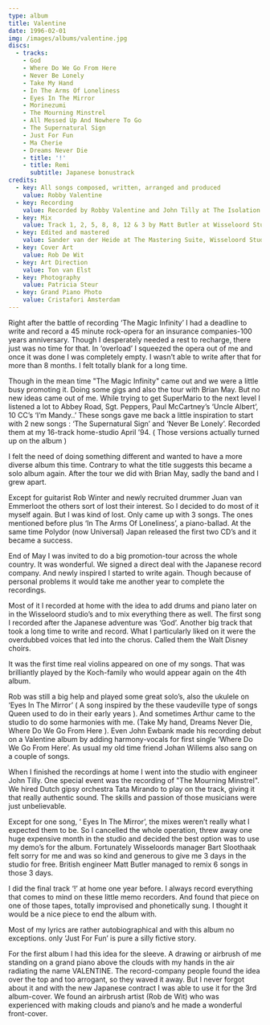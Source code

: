 ```yaml
---
type: album
title: Valentine
date: 1996-02-01
img: /images/albums/valentine.jpg
discs:
  - tracks:
    - God
    - Where Do We Go From Here
    - Never Be Lonely
    - Take My Hand
    - In The Arms Of Loneliness
    - Eyes In The Mirror
    - Morinezumi
    - The Mourning Minstrel
    - All Messed Up And Nowhere To Go
    - The Supernatural Sign
    - Just For Fun
    - Ma Cherie
    - Dreams Never Die
    - title: '!'
    - title: Remi
      subtitle: Japanese bonustrack
credits:
  - key: All songs composed, written, arranged and produced
    value: Robby Valentine
  - key: Recording
    value: Recorded by Robby Valentine and John Tilly at The Isolation Cell and Wisseloord Studios
  - key: Mix
    value: Track 1, 2, 5, 8, 8, 12 & 3 by Matt Butler at Wisseloord Studios. Track 3, 4, 7, 9, 10 & 11 by Robby Valentine at The Isolation Cell. Track 8 by John Tilly at Wisseloord Studios.
  - key: Edited and mastered
    value: Sander van der Heide at The Mastering Suite, Wisseloord Studios
  - key: Cover Art
    value: Rob De Wit
  - key: Art Direction
    value: Ton van Elst
  - key: Photography
    value: Patricia Steur
  - key: Grand Piano Photo
    value: Cristafori Amsterdam
---
```


Right after the battle of recording ‘The Magic Infinity’ I had a deadline to write and record a 45 minute rock-opera for an insurance companies-100 years anniversary. Though I desperately needed a rest to recharge, there just was no time for that. In ‘overload’ I squeezed the opera out of me and once it was done I was completely empty. I wasn’t able to write after that for more than 8 months. I felt totally blank for a long time.

Though in the mean time "The Magic Infinity" came out and we were a little busy promoting it. Doing some gigs and also the tour with Brian May. But no new ideas came out of me. While trying to get SuperMario to the next level I listened a lot to Abbey Road, Sgt. Peppers, Paul McCartney’s ‘Uncle Albert’, 10 CC’s ‘I’m Mandy..’ These songs gave me back a little inspiration to start with 2 new songs : ‘The Supernatural Sign’ and ‘Never Be Lonely’. Recorded them at my 16-track home-studio April ’94. ( Those versions actually turned up on the album )

I felt the need of doing something different and wanted to have a more diverse album this time. Contrary to what the title suggests this became a solo album again. After the tour we did with Brian May, sadly the band and I grew apart.

Except for guitarist Rob Winter and newly recruited drummer Juan van Emmerloot the others sort of lost their interest. So I decided to do most of it myself again. But I was kind of lost.
Only came up with 3 songs. The ones mentioned before plus ‘In The Arms Of Loneliness’, a piano-ballad. At the same time Polydor (now Universal) Japan released the first two CD’s and it became a success. 

End of May I was invited to do a big promotion-tour across the whole country. It was wonderful. We signed a direct deal with the Japanese record company. And newly inspired I started to write again. Though because of personal problems it would take me another year to complete the recordings.

Most of it I recorded at home with the idea to add drums and piano later on in the Wisseloord studio’s and to mix everything there as well. The first song I recorded after the Japanese adventure was ‘God’. Another big track that took a long time to write and record. What I particularly liked on it were the overdubbed voices that led into the chorus. Called them the Walt Disney choirs.

It was the first time real violins appeared on one of my songs. That was brilliantly played by the Koch-family who would appear again on the 4th album.

Rob was still a big help and played some great solo’s, also the ukulele on ‘Eyes In The Mirror’ ( A song inspired by the these vaudeville type of songs Queen used to do in their early years ). And sometimes Arthur came to the studio to do some harmonies with me. (Take My hand, Dreams Never Die, Where Do We Go From Here ). Even John Ewbank made his recording debut on a Valentine album by adding harmony-vocals for first single ‘Where Do We Go From Here’. As usual my old time friend Johan Willems also sang on a couple of songs.

When I finished the recordings at home I went into the studio with engineer John Tilly. One special event was the recording of "The Mourning Minstrel". We hired Dutch gipsy orchestra Tata Mirando to play on the track, giving it that really authentic sound. The skills and passion of those musicians were just unbelievable.

Except for one song, ‘ Eyes In The Mirror’, the mixes weren’t really what I expected them to be. So I cancelled the whole operation, threw away one huge expensive month in the studio and decided the best option was to use my demo’s for the album. Fortunately Wisseloords manager Bart Sloothaak felt sorry for me and was so kind and generous to give me 3 days in the studio for free. British engineer Matt Butler managed to remix 6 songs in those 3 days.

I did the final track ‘!’ at home one year before. I always record everything that comes to mind on these little memo recorders. And found that piece on one of those tapes, totally improvised and phonetically sung.
I thought it would be a nice piece to end the album with.

Most of my lyrics are rather autobiographical and with this album no exceptions. only ‘Just For Fun’ is pure a silly fictive story.

For the first album I had this idea for the sleeve. A drawing or airbrush of me standing on a grand piano above the clouds with my hands in the air radiating the name VALENTINE. The record-company people found the idea over the top and too arrogant, so they waved it away. But I never forgot about it and with the new Japanese contract I was able to use it for the 3rd album-cover. We found an airbrush artist (Rob de Wit) who was experienced with making clouds and piano’s and he made a wonderful front-cover.
